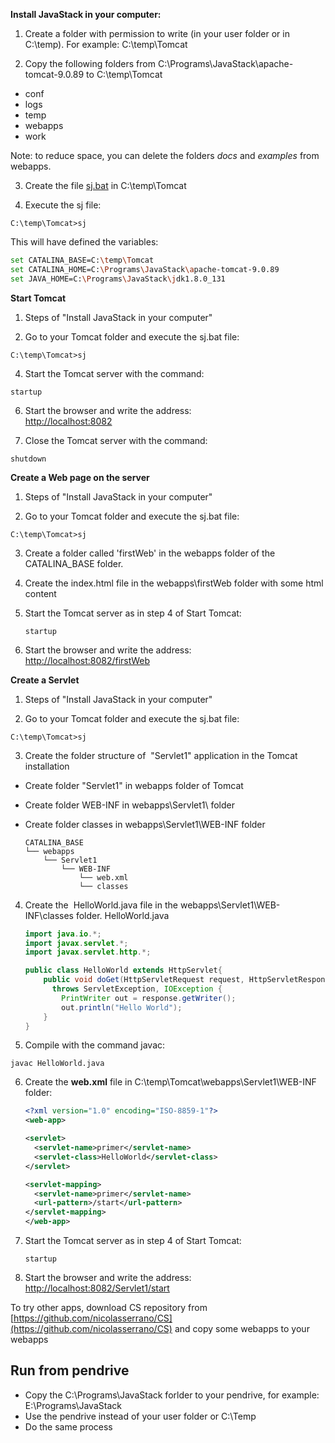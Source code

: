 **Install JavaStack in your computer:**

1. Create a folder with permission to write (in your user folder or in C:\temp). For example:
C:\temp\Tomcat

2. Copy the following folders from C:\Programs\JavaStack\apache-tomcat-9.0.89 to C:\temp\Tomcat
- conf
- logs
- temp
- webapps
- work

Note: to reduce space, you can delete the folders _docs_ and _examples_ from webapps.

3. Create the file [sj.bat](https://github.com/nicolasserrano/CS/blob/master/sj.bat) in C:\temp\Tomcat

4. Execute the sj file:
```
C:\temp\Tomcat>sj
```

 This will have defined the variables:
```bash
set CATALINA_BASE=C:\temp\Tomcat
set CATALINA_HOME=C:\Programs\JavaStack\apache-tomcat-9.0.89
set JAVA_HOME=C:\Programs\JavaStack\jdk1.8.0_131
```

**Start Tomcat**

1. Steps of "Install JavaStack in your computer"

2. Go to your Tomcat folder and execute the sj.bat file:
```
C:\temp\Tomcat>sj
```

4. Start the Tomcat server with the command:
```
startup
```

6. Start the browser and write the address:  
[http://localhost:8082](http://localhost:8082)  

7. Close the Tomcat server with the command:
```
shutdown
```

**Create a Web page on the server**

1. Steps of "Install JavaStack in your computer"

2. Go to your Tomcat folder and execute the sj.bat file:
```
C:\temp\Tomcat>sj
```

3. Create a folder called 'firstWeb' in the webapps folder of the CATALINA_BASE folder.

4. Create the index.html file in the webapps\firstWeb folder with some html content

5. Start the Tomcat server as in step 4 of Start Tomcat:  

   ```
   startup
   ```

6. Start the browser and write the address:  
[http://localhost:8082/firstWeb](http://localhost:8082/firstWeb)


**Create a Servlet**

1. Steps of "Install JavaStack in your computer"

2. Go to your Tomcat folder and execute the sj.bat file:
```
C:\temp\Tomcat>sj
```

3. Create the folder structure of  "Servlet1" application in the Tomcat installation  
- Create folder "Servlet1" in webapps folder of Tomcat  
- Create folder WEB-INF in webapps\Servlet1\ folder  
- Create folder classes in webapps\Servlet1\WEB-INF folder  

   ```
  CATALINA_BASE
   └── webapps
       └── Servlet1
           └── WEB-INF
               └── web.xml
               └── classes
   ```

4. Create the  HelloWorld.java file in the webapps\Servlet1\WEB-INF\classes folder.
HelloWorld.java

   ```java
   import java.io.*;
   import javax.servlet.*;
   import javax.servlet.http.*;

   public class HelloWorld extends HttpServlet{
       public void doGet(HttpServletRequest request, HttpServletResponse response)
         throws ServletException, IOException {
           PrintWriter out = response.getWriter();
           out.println("Hello World");
       }
   }
   ```  

5. Compile with the command javac:  
```
javac HelloWorld.java
```  

6. Create the **web.xml** file in C:\temp\Tomcat\webapps\Servlet1\WEB-INF folder:  

   ```xml
   <?xml version="1.0" encoding="ISO-8859-1"?>
   <web-app>

   <servlet>
     <servlet-name>primer</servlet-name>
     <servlet-class>HelloWorld</servlet-class>
   </servlet>

   <servlet-mapping>
     <servlet-name>primer</servlet-name>
     <url-pattern>/start</url-pattern>
   </servlet-mapping>
   </web-app>
   ```

7. Start the Tomcat server as in step 4 of Start Tomcat:  

   ```
   startup
   ```

8. Start the browser and write the address:  
[http://localhost:8082/Servlet1/start](http://localhost:8082/Servlet1/start)

To try other apps, download CS repository from [https://github.com/nicolasserrano/CS](https://github.com/nicolasserrano/CS) and copy some webapps to your webapps

## Run from pendrive 
- Copy the C:\Programs\JavaStack forlder to your pendrive, for example: E:\Programs\JavaStack
- Use the pendrive instead of your user folder or C:\Temp
- Do the same process
